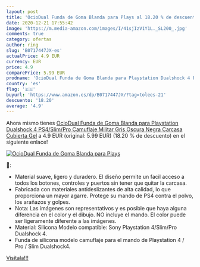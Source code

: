 ```yaml
---
layout: post
title: 'OcioDual Funda de Goma Blanda para Plays al 18.20 % de descuento'
date: 2020-12-21 17:55:42
image: 'https://m.media-amazon.com/images/I/41sjIzV1Y1L._SL200_.jpg'
comments: true
category: ofertas
author: ring
slug: 'B0717447JX-es'
actualPrice: 4.9 EUR
currency: EUR
price: 4.9
comparePrice: 5.99 EUR
prodname: 'OcioDual Funda de Goma Blanda para Playstation Dualshock 4 PS4/Slim/Pro Camuflaje Militar Gris Oscura Negra Carcasa Cubierta Gel'
country: 'es'
flag: '🇪🇸'
buyurl: 'https://www.amazon.es/dp/B0717447JX/?tag=tolees-21'
descuento: '18.20'
average: '4.9'
---
```


Ahora mismo tienes [OcioDual Funda de Goma Blanda para Playstation Dualshock 4 PS4/Slim/Pro Camuflaje Militar Gris Oscura Negra Carcasa Cubierta Gel](https://www.amazon.es/dp/B0717447JX/?tag=tolees-21) a 4.9 EUR (original: 5.99 EUR) (18.20 %  de descuento) en el siguiente enlace!

[![OcioDual Funda de Goma Blanda para Plays](https://m.media-amazon.com/images/I/41sjIzV1Y1L._SL200_.jpg)](https://www.amazon.es/dp/B0717447JX/?tag=tolees-21)

🔎:

- Material suave, ligero y duradero. El diseño permite un facil acceso a todos los botones, controles y puertos sin tener que quitar la carcasa.
- Fabricada con materiales antideslizantes de alta calidad, lo que proporciona un mayor agarre. Protege su mando de PS4 contra el polvo, los arañazos y golpes.
- Nota: Las imágenes son representativos y es posible que haya alguna diferencia en el color y el dibujo. NO incluye el mando. El color puede ser ligeramente diferente a las imágenes.
- Material: Silicona Modelo compatible: Sony Playstation 4/Slim/Pro Dualshock 4.
- Funda de silicona modelo camuflaje para el mando de Playstation 4 / Pro / Slim Dualshock4.

[Visítala!!!](https://www.amazon.es/dp/B0717447JX/?tag=tolees-21)
